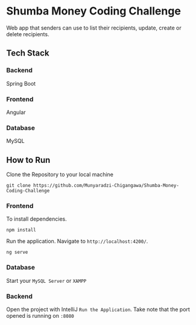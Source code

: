 
# Shumba Money Coding Challenge
Web app that senders can use to list their recipients, update, create or delete recipients.

## Tech Stack
<p align="left">
  <h3>Backend</h3> Spring Boot
    <h3>Frontend</h3> Angular
  <h3>Database</h3> MySQL

  
  ## How to Run 
  Clone the Repository to your local machine
  ```console  
git clone https://github.com/Munyaradzi-Chigangawa/Shumba-Money-Coding-Challenge
```
  ### Frontend
  
  To install dependencies.
```console  
npm install
```
  
Run the application. Navigate to `http://localhost:4200/`.
  ```console  
ng serve
```
  
  ### Database 
  Start your `MySQL Server` or `XAMPP`
  
  ### Backend
  Open the project with IntelliJ
  `Run the Application`.
  Take note that the port opened is running on `:8080`
  
  
  
